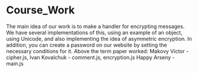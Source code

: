 # Course_Work
The main idea of ​​our work is to make a handler for encrypting messages.
We have several implementations of this, using an example of an object, using Unicode, and also implementing the idea of ​​asymmetric encryption.
In addition, you can create a password on our website by setting the necessary conditions for it.
Above the term paper worked: Makovy Victor - cipher.js,
Ivan Kovalchuk - comment.js, encryption.js
Happy Arseny - main.js
